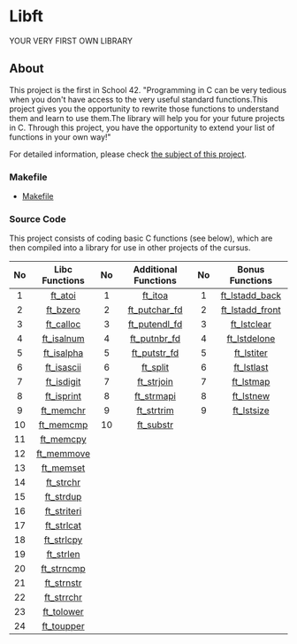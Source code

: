 # Libft

YOUR VERY FIRST OWN LIBRARY

## About

This project is the first in School 42. 
"Programming in C can be very tedious when you don't have access to the very useful standard functions.This project gives you the opportunity to rewrite those functions to understand them and learn to use them.The library will help you for your future projects in C. Through this project, you have the opportunity to extend your list of functions in your own way!"

For detailed information, please check [the subject of this project][1].

### Makefile
- [Makefile](https://github.com/BurcuBulakBozkurt/libft_42/blob/main/Makefile)

### Source Code

This project consists of coding basic C functions (see below), which are then compiled into a library for use in other projects of the cursus.

| No | Libc Functions                                                                    | No| Additional Functions                                                                    |No | Bonus Functions                                                                           |
|:--:|:-------------:                                                                    |:-:| :----------------:                                                                      |:-:| :-------:                                                                                 |
| 1  | [ft_atoi](https://github.com/BurcuBulakBozkurt/libft_42/blob/main/ft_atoi.c)      |1  | [ft_itoa](https://github.com/BurcuBulakBozkurt/libft_42/blob/main/ft_itoa.c)            | 1|[ft_lstadd_back](https://github.com/BurcuBulakBozkurt/libft_42/blob/main/ft_lstadd_back.c)  |
| 2  | [ft_bzero](https://github.com/BurcuBulakBozkurt/libft_42/blob/main/ft_bzero.c)    |2  | [ft_putchar_fd](https://github.com/BurcuBulakBozkurt/libft_42/blob/main/ft_putchar_fd.c)| 2|[ft_lstadd_front](https://github.com/BurcuBulakBozkurt/libft_42/blob/main/ft_lstadd_front.c)|
| 3  | [ft_calloc](https://github.com/BurcuBulakBozkurt/libft_42/blob/main/ft_calloc.c)  |3  | [ft_putendl_fd](https://github.com/BurcuBulakBozkurt/libft_42/blob/main/ft_putendl_fd.c)| 3|[ft_lstclear](https://github.com/BurcuBulakBozkurt/libft_42/blob/main/ft_lstclear.c)        |
| 4  | [ft_isalnum](https://github.com/BurcuBulakBozkurt/libft_42/blob/main/ft_isalnum.c)|4  | [ft_putnbr_fd](https://github.com/BurcuBulakBozkurt/libft_42/blob/main/ft_putnbr_fd.c)  | 4|[ft_lstdelone](https://github.com/BurcuBulakBozkurt/libft_42/blob/main/ft_lstdelone.c)      |
| 5  |[ft_isalpha](https://github.com/BurcuBulakBozkurt/libft_42/blob/main/ft_isalpha.c) |5  | [ft_putstr_fd](https://github.com/BurcuBulakBozkurt/libft_42/blob/main/ft_putstr_fd.c)  | 5|[ft_lstiter](https://github.com/BurcuBulakBozkurt/libft_42/blob/main/ft_lstiter.c)       |
| 6  | [ft_isascii](https://github.com/BurcuBulakBozkurt/libft_42/blob/main/ft_isascii.c)|6  | [ft_split](https://github.com/BurcuBulakBozkurt/libft_42/blob/main/ft_split.c)          | 6|[ft_lstlast](https://github.com/BurcuBulakBozkurt/libft_42/blob/main/ft_lstlast.c)       |
| 7  |[ft_isdigit](https://github.com/BurcuBulakBozkurt/libft_42/blob/main/ft_isdigit.c) |7  | [ft_strjoin](https://github.com/BurcuBulakBozkurt/libft_42/blob/main/ft_strjoin.c)      | 7|[ft_lstmap](https://github.com/BurcuBulakBozkurt/libft_42/blob/main/ft_lstmap.c)         |
| 8  |[ft_isprint](https://github.com/BurcuBulakBozkurt/libft_42/blob/main/ft_isprint.c) |8  | [ft_strmapi](https://github.com/BurcuBulakBozkurt/libft_42/blob/main/ft_strmapi.c)      | 8|[ft_lstnew](https://github.com/BurcuBulakBozkurt/libft_42/blob/main/ft_lstnew.c)         |
| 9  |[ft_memchr](https://github.com/BurcuBulakBozkurt/libft_42/blob/main/ft_memchr.c)   |9  | [ft_strtrim](https://github.com/BurcuBulakBozkurt/libft_42/blob/main/ft_strtrim.c)      | 9|[ft_lstsize](https://github.com/BurcuBulakBozkurt/libft_42/blob/main/ft_lstsize.c)       |    
|10 |[ft_memcmp](https://github.com/BurcuBulakBozkurt/libft_42/blob/main/ft_memcmp.c)    |10 | [ft_substr](https://github.com/BurcuBulakBozkurt/libft_42/blob/main/ft_substr.c)        |  |                                                                                         |
|11 |[ft_memcpy](https://github.com/BurcuBulakBozkurt/libft_42/blob/main/ft_memcpy.c)    |   |                                                                                         |  |                                                                                         |
|12 | [ft_memmove](https://github.com/BurcuBulakBozkurt/libft_42/blob/main/ft_memmove.c) |   |                                                                                         |  |                                                                                         |
|13 |[ft_memset](https://github.com/BurcuBulakBozkurt/libft_42/blob/main/ft_memset.c)    |   |                                                                                         |  |                                                                                         |
|14 |[ft_strchr](https://github.com/BurcuBulakBozkurt/libft_42/blob/main/ft_strchr.c)    |   |                                                                                         |  |                                                                                         |
|15 |[ft_strdup](https://github.com/BurcuBulakBozkurt/libft_42/blob/main/ft_strdup.c)    |   |                                                                                         |  |                                                                                         |
|16 |[ft_striteri](https://github.com/BurcuBulakBozkurt/libft_42/blob/main/ft_striteri.c)|   |                                                                                         |  |                                                                                         |
|17 |[ft_strlcat](https://github.com/BurcuBulakBozkurt/libft_42/blob/main/ft_strlcat.c)  |   |                                                                                         |  |                                                                                         |
|18 |[ft_strlcpy](https://github.com/BurcuBulakBozkurt/libft_42/blob/main/ft_strlcpy.c)  |   |                                                                                         |  |                                                                                         |
|19 |[ft_strlen](https://github.com/BurcuBulakBozkurt/libft_42/blob/main/ft_strlen.c)    |   |                                                                                         |  |                                                                                         |
|20 |[ft_strncmp](https://github.com/BurcuBulakBozkurt/libft_42/blob/main/ft_strncmp.c)  |   |                                                                                         |  |                                                                                         |
|21 |[ft_strnstr](https://github.com/BurcuBulakBozkurt/libft_42/blob/main/ft_strnstr.c)  |   |                                                                                         |  |                                                                                         |
|22 |[ft_strrchr](https://github.com/BurcuBulakBozkurt/libft_42/blob/main/ft_strrchr.c)  |   |                                                                                         |  |                                                                                         |
|23 |[ft_tolower](https://github.com/BurcuBulakBozkurt/libft_42/blob/main/ft_tolower.c)  |   |                                                                                         |  |                                                                                         |
|24 |[ft_toupper](https://github.com/BurcuBulakBozkurt/libft_42/blob/main/ft_toupper.c)  |   |                                                                                         |  |                                                                                         |

[1]: https://github.com/BurcuBulakBozkurt/libft_42/blob/main/Libft_subject.pdf
